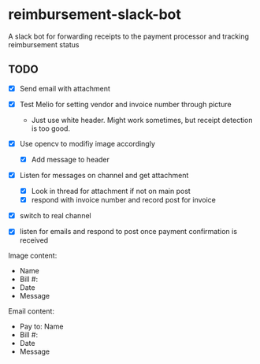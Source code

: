 # reimbursement-slack-bot

A slack bot for forwarding receipts to the payment processor and tracking reimbursement status

## TODO
- [x] Send email with attachment
- [x] Test Melio for setting vendor and invoice number through picture
  - Just use white header. Might work sometimes, but receipt detection is too good.
- [x] Use opencv to modifiy image accordingly
  - [x] Add message to header
- [x] Listen for messages on channel and get attachment
  - [x] Look in thread for attachment if not on main post
  - [x] respond with invoice number and record post for invoice
- [x] switch to real channel
- [x] listen for emails and respond to post once payment confirmation is received


Image content:
- Name
- Bill #: 
- Date
- Message

Email content:
- Pay to: Name
- Bill #:
- Date
- Message
